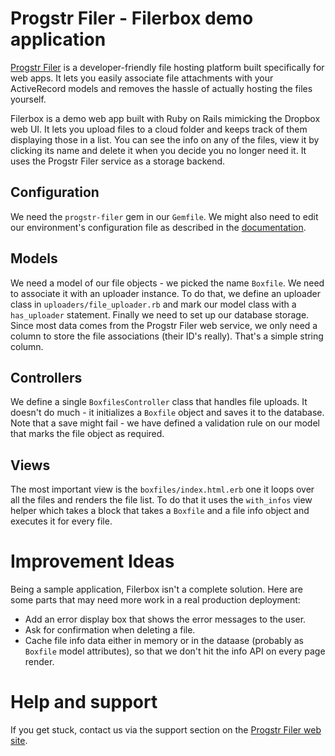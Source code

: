 # Progstr Filer - Filerbox demo application

[Progstr Filer](http://filer.progstr.com) is a developer-friendly file hosting platform built specifically for web apps. It lets you easily associate file attachments with your ActiveRecord models and removes the hassle of actually hosting the files yourself.

Filerbox is a demo web app built with Ruby on Rails mimicking the Dropbox web UI. It lets you upload files to a cloud folder and keeps track of them displaying those in a list. You can see the info on any of the files, view it by clicking its name and delete it when you decide you no longer need it. It uses the Progstr Filer service as a storage backend.

## Configuration
We need the `progstr-filer` gem in our `Gemfile`. We might also need to edit our environment's configuration file as described in the [documentation](http://docs.progstr.com/filer-getting-started.html).

## Models
We need a model of our file objects - we picked the name `Boxfile`. We need to associate it with an uploader instance. To do that, we define an uploader class in `uploaders/file_uploader.rb` and mark our model class with a `has_uploader` statement. Finally we need to set up our database storage. Since most data comes from the Progstr Filer web service, we only need a column to store the file associations (their ID's really). That's a simple string column.

## Controllers
We define a single `BoxfilesController` class that handles file uploads. It doesn't do much - it initializes a `Boxfile` object and saves it to the database. Note that a save might fail - we have defined a validation rule on our model that marks the file object as required.

## Views
The most important view is the `boxfiles/index.html.erb` one it loops over all the files and renders the file list. To do that it uses the `with_infos` view helper which takes a block that takes a `Boxfile` and a file info object and executes it for every file.

# Improvement Ideas

Being a sample application, Filerbox isn't a complete solution. Here are some parts that may need more work in a real production deployment:

* Add an error display box that shows the error messages to the user.
* Ask for confirmation when deleting a file.
* Cache file info data either in memory or in the dataase (probably as `Boxfile` model attributes), so that we don't hit the info API on every page render.

# Help and support

If you get stuck, contact us via the support section on the [Progstr Filer web site](http://filer.progstr.com).
